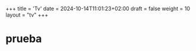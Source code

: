 +++
title = 'Tv'
date = 2024-10-14T11:01:23+02:00
draft = false
weight = 10
layout = "tv"
+++

# prueba

